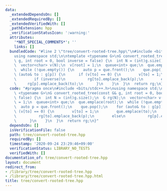 ```yaml
---
data:
  _extendedDependsOn: []
  _extendedRequiredBy: []
  _extendedVerifiedWith: []
  _pathExtension: hpp
  _verificationStatusIcon: ':warning:'
  attributes:
    '*NOT_SPECIAL_COMMENTS*': ''
    links: []
  bundledCode: "#line 2 \"tree/convert-rooted-tree.hpp\"\n#include <bits/stdc++.h>\n\
    using namespace std;\n\ntemplate <typename G>\nG convert_rooted_tree(const G&\
    \ g, int root = 0, bool inverse = false) {\n  int N = (int)g.size();\n  G rg(N);\n\
    \  vector<char> v(N);\n  v[root] = 1;\n  queue<int> que;\n  que.emplace(root);\n\
    \  while (!que.empty()) {\n    auto p = que.front();\n    que.pop();\n    for\
    \ (auto& to : g[p]) {\n      if (v[to] == 0) {\n        v[to] = 1;\n        que.emplace(to);\n\
    \        if (inverse)\n          rg[to].emplace_back(p);\n        else\n     \
    \     rg[p].emplace_back(to);\n      }\n    }\n  }\n  return rg;\n}\n"
  code: "#pragma once\n#include <bits/stdc++.h>\nusing namespace std;\n\ntemplate\
    \ <typename G>\nG convert_rooted_tree(const G& g, int root = 0, bool inverse =\
    \ false) {\n  int N = (int)g.size();\n  G rg(N);\n  vector<char> v(N);\n  v[root]\
    \ = 1;\n  queue<int> que;\n  que.emplace(root);\n  while (!que.empty()) {\n  \
    \  auto p = que.front();\n    que.pop();\n    for (auto& to : g[p]) {\n      if\
    \ (v[to] == 0) {\n        v[to] = 1;\n        que.emplace(to);\n        if (inverse)\n\
    \          rg[to].emplace_back(p);\n        else\n          rg[p].emplace_back(to);\n\
    \      }\n    }\n  }\n  return rg;\n}"
  dependsOn: []
  isVerificationFile: false
  path: tree/convert-rooted-tree.hpp
  requiredBy: []
  timestamp: '2020-09-24 23:29:46+09:00'
  verificationStatus: LIBRARY_NO_TESTS
  verifiedWith: []
documentation_of: tree/convert-rooted-tree.hpp
layout: document
redirect_from:
- /library/tree/convert-rooted-tree.hpp
- /library/tree/convert-rooted-tree.hpp.html
title: tree/convert-rooted-tree.hpp
---
```


